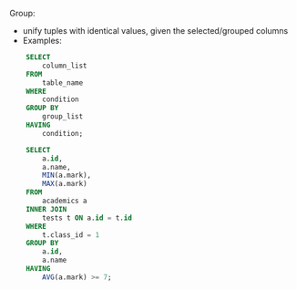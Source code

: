 Group:
* unify tuples with identical values, given the selected/grouped columns
* Examples:
```sql
    SELECT
        column_list
    FROM
        table_name
    WHERE
        condition
    GROUP BY
        group_list
    HAVING
        condition;
```
```sql
    SELECT
        a.id,
        a.name,
        MIN(a.mark),
        MAX(a.mark)
    FROM
        academics a
    INNER JOIN
        tests t ON a.id = t.id
    WHERE
        t.class_id = 1
    GROUP BY
        a.id,
        a.name
    HAVING
        AVG(a.mark) >= 7;
```